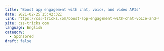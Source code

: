 ```yaml
---
title: "Boost app engagement with chat, voice, and video APIs"
date: 2021-02-25T15:42:32Z
link: https://css-tricks.com/boost-app-engagement-with-chat-voice-and-video-apis/?utm_medium=RSS&utm_source=news.12bit.vn
site: css-tricks.com
language: English
category:
  - Sponsored
draft: false
---
```

